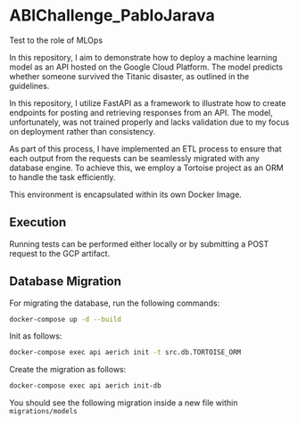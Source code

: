 # ABIChallenge_PabloJarava
Test to the role of MLOps

In this repository, I aim to demonstrate how to deploy a machine learning model as an API hosted on the Google Cloud Platform. The model predicts whether someone survived the Titanic disaster, as outlined in the guidelines.

In this repository, I utilize FastAPI as a framework to illustrate how to create endpoints for posting and retrieving responses from an API. The model, unfortunately, was not trained properly and lacks validation due to my focus on deployment rather than consistency.

As part of this process, I have implemented an ETL  process to ensure that each output from the requests can be seamlessly migrated with any database engine. To achieve this, we employ a Tortoise project as an ORM to handle the task efficiently.

This environment is encapsulated within its own Docker Image.

## Execution

Running tests can be performed either locally or by submitting a POST request to the GCP artifact.

## Database Migration

For migrating the database, run the following commands:

```bash
docker-compose up -d --build
```

Init as follows:

```bash
docker-compose exec api aerich init -t src.db.TORTOISE_ORM
```

Create the migration as follows:

```bash
docker-compose exec api aerich init-db
```

You should see the following migration inside a new file within `migrations/models`
